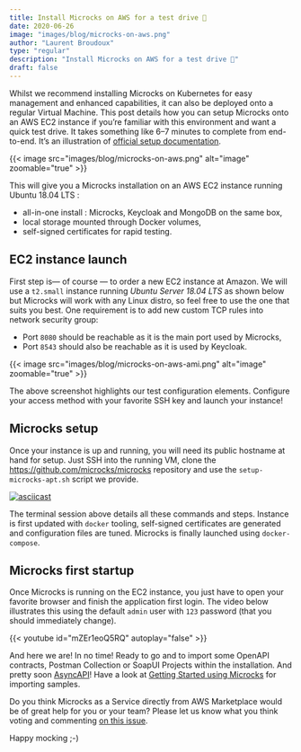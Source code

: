 ```yaml
---
title: Install Microcks on AWS for a test drive 🧪
date: 2020-06-26
image: "images/blog/microcks-on-aws.png"
author: "Laurent Broudoux"
type: "regular"
description: "Install Microcks on AWS for a test drive 🧪"
draft: false
---
```


Whilst we recommend installing Microcks on Kubernetes for easy management and enhanced capabilities, it can also be deployed onto a regular Virtual Machine. This post details how you can setup Microcks onto an AWS EC2 instance if you’re familiar with this environment and want a quick test drive. It takes something like 6–7 minutes to complete from end-to-end. It’s an illustration of [official setup documentation](https://microcks.io/documentation/installing/docker-compose/#server-installation).

{{< image src="images/blog/microcks-on-aws.png" alt="image" zoomable="true" >}}

This will give you a Microcks installation on an AWS EC2 instance running Ubuntu 18.04 LTS :

* all-in-one install : Microcks, Keycloak and MongoDB on the same box,
* local storage mounted through Docker volumes,
* self-signed certificates for rapid testing.

## EC2 instance launch

First step is— of course — to order a new EC2 instance at Amazon. We will use a `t2.small` instance running *Ubuntu Server 18.04 LTS* as shown below but Microcks will work with any Linux distro, so feel free to use the one that suits you best. One requirement is to add new custom TCP rules into network security group:

* Port `8080` should be reachable as it is the main port used by Microcks,
* Port `8543` should also be reachable as it is used by Keycloak.

{{< image src="images/blog/microcks-on-aws-ami.png" alt="image" zoomable="true" >}}

The above screenshot highlights our test configuration elements. Configure your access method with your favorite SSH key and launch your instance!

## Microcks setup

Once your instance is up and running, you will need its public hostname at hand for setup. Just SSH into the running VM, clone the https://github.com/microcks/microcks repository and use the `setup-microcks-apt.sh` script we provide.

[![asciicast](https://asciinema.org/a/342055.png)](https://asciinema.org/a/342055)

The terminal session above details all these commands and steps. Instance is first updated with `docker` tooling, self-signed certificates are generated and configuration files are tuned. Microcks is finally launched using `docker-compose`.

## Microcks first startup

Once Microcks is running on the EC2 instance, you just have to open your favorite browser and finish the application first login. The video below illustrates this using the default `admin` user with `123` password (that you should immediately change).

{{< youtube id="mZEr1eoQ5RQ" autoplay="false" >}}

And here we are! In no time! Ready to go and to import some OpenAPI contracts, Postman Collection or SoapUI Projects within the installation. And pretty soon [AsyncAPI](https://youtu.be/uZaWAekvUz4)! Have a look at [Getting Started using Microcks](https://microcks.io/documentation/tutorials/getting-started/#using-microcks) for importing samples.

Do you think Microcks as a Service directly from AWS Marketplace would be of great help for you or your team? Please let us know what you think voting and commenting [on this issue](https://github.com/microcks/microcks/issues/232).

Happy mocking ;-)